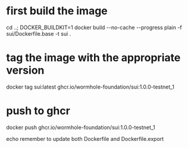 # first build the image

cd ..; DOCKER_BUILDKIT=1 docker build --no-cache --progress plain -f sui/Dockerfile.base -t sui .

# tag the image with the appropriate version

docker tag sui:latest ghcr.io/wormhole-foundation/sui:1.0.0-testnet_1

# push to ghcr

docker push ghcr.io/wormhole-foundation/sui:1.0.0-testnet_1

echo remember to update both Dockerfile and Dockerfile.export
